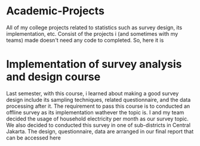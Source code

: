 # Academic-Projects
All of my college projects related to statistics such as survey design, its implementation, etc. Consist of the projects i (and sometimes with my teams) made doesn't need any code to completed. So, here it is
# Implementation of survey analysis and design course
Last semester, with this course, i learned about making a good survey design include its sampling techniques, related questionnaire, and the data processing after it. The requirement to pass this course is to conducted an offline survey as its implementation wathever the topic is. I and my team decided the usage of household electricity per month as our survey topic. We also decided to conducted this survey in one of sub-districts in Central Jakarta. The design, questionnaire, data are arranged in our final report that can be accessed here
